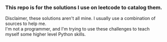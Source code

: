 ### This repo is for the solutions I use on leetcode to catalog them. ###
Disclaimer, these solutions aren't all mine. I usually use a combination of sources to help me. <br>
I'm not a programmer, and I'm trying to use these challenges to teach myself some higher level Python skills. 
